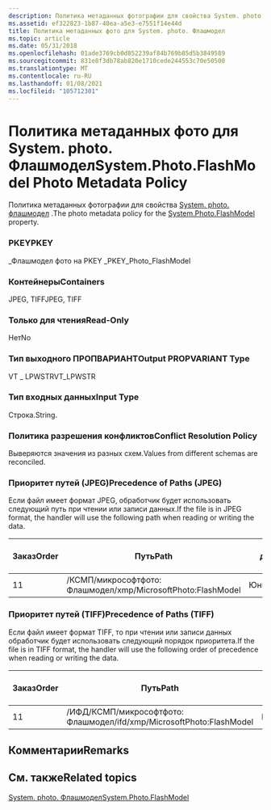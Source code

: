 ```yaml
---
description: Политика метаданных фотографии для свойства System. photo. Флашмодел.
ms.assetid: ef322823-1b87-40ea-a5e3-e7551f14e44d
title: Политика метаданных фото для System. photo. Флашмодел
ms.topic: article
ms.date: 05/31/2018
ms.openlocfilehash: 01ade3769cb0d852239af84b769b85d5b3849589
ms.sourcegitcommit: 831e8f3db78ab820e1710cede244553c70e50500
ms.translationtype: MT
ms.contentlocale: ru-RU
ms.lasthandoff: 01/08/2021
ms.locfileid: "105712301"
---
```

# <a name="systemphotoflashmodel-photo-metadata-policy"></a><span data-ttu-id="a5412-103">Политика метаданных фото для System. photo. Флашмодел</span><span class="sxs-lookup"><span data-stu-id="a5412-103">System.Photo.FlashModel Photo Metadata Policy</span></span>

<span data-ttu-id="a5412-104">Политика метаданных фотографии для свойства [System. photo. флашмодел](../properties/props-system-photo-flashmodel.md) .</span><span class="sxs-lookup"><span data-stu-id="a5412-104">The photo metadata policy for the [System.Photo.FlashModel](../properties/props-system-photo-flashmodel.md) property.</span></span>

### <a name="pkey"></a><span data-ttu-id="a5412-105">PKEY</span><span class="sxs-lookup"><span data-stu-id="a5412-105">PKEY</span></span>

<span data-ttu-id="a5412-106">\_Флашмодел фото на PKEY \_</span><span class="sxs-lookup"><span data-stu-id="a5412-106">PKEY\_Photo\_FlashModel</span></span>

### <a name="containers"></a><span data-ttu-id="a5412-107">Контейнеры</span><span class="sxs-lookup"><span data-stu-id="a5412-107">Containers</span></span>

<span data-ttu-id="a5412-108">JPEG, TIFF</span><span class="sxs-lookup"><span data-stu-id="a5412-108">JPEG, TIFF</span></span>

### <a name="read-only"></a><span data-ttu-id="a5412-109">Только для чтения</span><span class="sxs-lookup"><span data-stu-id="a5412-109">Read-Only</span></span>

<span data-ttu-id="a5412-110">Нет</span><span class="sxs-lookup"><span data-stu-id="a5412-110">No</span></span>

### <a name="output-propvariant-type"></a><span data-ttu-id="a5412-111">Тип выходного ПРОПВАРИАНТ</span><span class="sxs-lookup"><span data-stu-id="a5412-111">Output PROPVARIANT Type</span></span>

<span data-ttu-id="a5412-112">VT \_ LPWSTR</span><span class="sxs-lookup"><span data-stu-id="a5412-112">VT\_LPWSTR</span></span>

### <a name="input-type"></a><span data-ttu-id="a5412-113">Тип входных данных</span><span class="sxs-lookup"><span data-stu-id="a5412-113">Input Type</span></span>

<span data-ttu-id="a5412-114">Строка.</span><span class="sxs-lookup"><span data-stu-id="a5412-114">String.</span></span>

### <a name="conflict-resolution-policy"></a><span data-ttu-id="a5412-115">Политика разрешения конфликтов</span><span class="sxs-lookup"><span data-stu-id="a5412-115">Conflict Resolution Policy</span></span>

<span data-ttu-id="a5412-116">Выверяются значения из разных схем.</span><span class="sxs-lookup"><span data-stu-id="a5412-116">Values from different schemas are reconciled.</span></span>

### <a name="precedence-of-paths-jpeg"></a><span data-ttu-id="a5412-117">Приоритет путей (JPEG)</span><span class="sxs-lookup"><span data-stu-id="a5412-117">Precedence of Paths (JPEG)</span></span>

<span data-ttu-id="a5412-118">Если файл имеет формат JPEG, обработчик будет использовать следующий путь при чтении или записи данных.</span><span class="sxs-lookup"><span data-stu-id="a5412-118">If the file is in JPEG format, the handler will use the following path when reading or writing the data.</span></span>



| <span data-ttu-id="a5412-119">Заказ</span><span class="sxs-lookup"><span data-stu-id="a5412-119">Order</span></span> | <span data-ttu-id="a5412-120">Путь</span><span class="sxs-lookup"><span data-stu-id="a5412-120">Path</span></span>                           | <span data-ttu-id="a5412-121">Формат диска</span><span class="sxs-lookup"><span data-stu-id="a5412-121">Disk Format</span></span> | <span data-ttu-id="a5412-122">Формат данных</span><span class="sxs-lookup"><span data-stu-id="a5412-122">Data Format</span></span> | <span data-ttu-id="a5412-123">Обязательно</span><span class="sxs-lookup"><span data-stu-id="a5412-123">Required</span></span> |
|-------|--------------------------------|-------------|-------------|----------|
| <span data-ttu-id="a5412-124">1</span><span class="sxs-lookup"><span data-stu-id="a5412-124">1</span></span>     | <span data-ttu-id="a5412-125">/КСМП/микрософтфото: Флашмодел</span><span class="sxs-lookup"><span data-stu-id="a5412-125">/xmp/MicrosoftPhoto:FlashModel</span></span> | <span data-ttu-id="a5412-126">Юникод</span><span class="sxs-lookup"><span data-stu-id="a5412-126">Unicode</span></span>     |             | <span data-ttu-id="a5412-127">Да</span><span class="sxs-lookup"><span data-stu-id="a5412-127">Yes</span></span>      |



 

### <a name="precedence-of-paths-tiff"></a><span data-ttu-id="a5412-128">Приоритет путей (TIFF)</span><span class="sxs-lookup"><span data-stu-id="a5412-128">Precedence of Paths (TIFF)</span></span>

<span data-ttu-id="a5412-129">Если файл имеет формат TIFF, то при чтении или записи данных обработчик будет использовать следующий порядок приоритета.</span><span class="sxs-lookup"><span data-stu-id="a5412-129">If the file is in TIFF format, the handler will use the following order of precedence when reading or writing the data.</span></span>



| <span data-ttu-id="a5412-130">Заказ</span><span class="sxs-lookup"><span data-stu-id="a5412-130">Order</span></span> | <span data-ttu-id="a5412-131">Путь</span><span class="sxs-lookup"><span data-stu-id="a5412-131">Path</span></span>                               | <span data-ttu-id="a5412-132">Формат диска</span><span class="sxs-lookup"><span data-stu-id="a5412-132">Disk Format</span></span> | <span data-ttu-id="a5412-133">Формат данных</span><span class="sxs-lookup"><span data-stu-id="a5412-133">Data Format</span></span> | <span data-ttu-id="a5412-134">Обязательно</span><span class="sxs-lookup"><span data-stu-id="a5412-134">Required</span></span> |
|-------|------------------------------------|-------------|-------------|----------|
| <span data-ttu-id="a5412-135">1</span><span class="sxs-lookup"><span data-stu-id="a5412-135">1</span></span>     | <span data-ttu-id="a5412-136">/ИФД/КСМП/микрософтфото: Флашмодел</span><span class="sxs-lookup"><span data-stu-id="a5412-136">/ifd/xmp/MicrosoftPhoto:FlashModel</span></span> | <span data-ttu-id="a5412-137">Юникод</span><span class="sxs-lookup"><span data-stu-id="a5412-137">Unicode</span></span>     |             | <span data-ttu-id="a5412-138">Да</span><span class="sxs-lookup"><span data-stu-id="a5412-138">Yes</span></span>      |



 

## <a name="remarks"></a><span data-ttu-id="a5412-139">Комментарии</span><span class="sxs-lookup"><span data-stu-id="a5412-139">Remarks</span></span>

## <a name="related-topics"></a><span data-ttu-id="a5412-140">См. также</span><span class="sxs-lookup"><span data-stu-id="a5412-140">Related topics</span></span>

<dl> <dt>

[<span data-ttu-id="a5412-141">System. photo. Флашмодел</span><span class="sxs-lookup"><span data-stu-id="a5412-141">System.Photo.FlashModel</span></span>](../properties/props-system-photo-flashmodel.md)
</dt> </dl>

 

 
